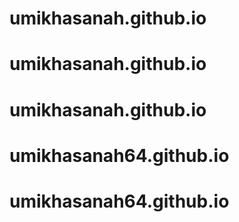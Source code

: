 # umikhasanah.github.io
# umikhasanah.github.io
# umikhasanah.github.io
# umikhasanah64.github.io
# umikhasanah64.github.io
